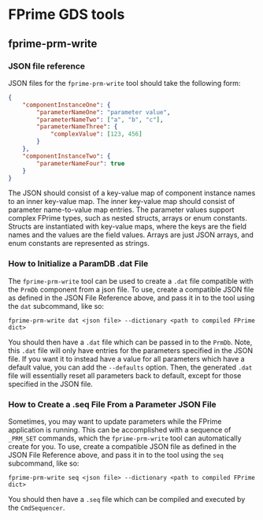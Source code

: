 # FPrime GDS tools
## fprime-prm-write
### JSON file reference
JSON files for the `fprime-prm-write` tool should take the following form:
```json
{
    "componentInstanceOne": {
        "parameterNameOne": "parameter value",
        "parameterNameTwo": ["a", "b", "c"],
        "parameterNameThree": {
            "complexValue": [123, 456]
        }
    },
    "componentInstanceTwo": {
        "parameterNameFour": true
    }
}
```
The JSON should consist of a key-value map of component instance names to an inner key-value map. The inner key-value map should consist of parameter name-to-value map entries. The parameter values support complex FPrime types, such as nested structs, arrays or enum constants. Structs are instantiated with key-value maps, where the keys are the field names and the values are the field values. Arrays are just JSON arrays, and enum constants are represented as strings.

### How to Initialize a ParamDB .dat File

The `fprime-prm-write` tool can be used to create a `.dat` file compatible with the `PrmDb` component from a json file. To use, create a compatible JSON file as defined in the JSON File Reference above, and pass it in to the tool using the `dat` subcommand, like so:
```
fprime-prm-write dat <json file> --dictionary <path to compiled FPrime dict>
```
You should then have a `.dat` file which can be passed in to the `PrmDb`. Note, this `.dat` file will only have entries for the parameters specified in the JSON file. If you want it to instead have a value for all parameters which have a default value, you can add the `--defaults` option. Then, the generated `.dat` file will essentially reset all parameters back to default, except for those specified in the JSON file.

### How to Create a .seq File From a Parameter JSON File
Sometimes, you may want to update parameters while the FPrime application is running. This can be accomplished with a sequence of `_PRM_SET` commands, which the `fprime-prm-write` tool can automatically create for you. To use, create a compatible JSON file as defined in the JSON File Reference above, and pass it in to the tool using the `seq` subcommand, like so:
```
fprime-prm-write seq <json file> --dictionary <path to compiled FPrime dict>
```
You should then have a `.seq` file which can be compiled and executed by the `CmdSequencer`.